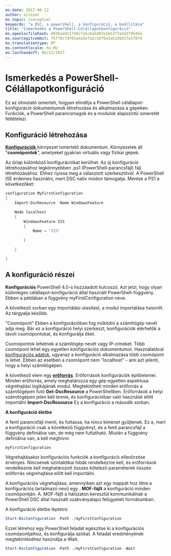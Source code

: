```yaml
---
ms.date: 2017-06-12
author: eslesar
ms.topic: conceptual
keywords: "a DSC, a powershell, a konfiguráció, a beállítása"
title: "Ismerkedés a PowerShell-Célállapotkonfiguráció"
ms.openlocfilehash: 403badd11749cfa5c6a5d07e1b537fa3a5f954da
ms.sourcegitcommit: 75f70c7df01eea5e7a2c16f9a3ab1dd437a1f8fd
ms.translationtype: MT
ms.contentlocale: hu-HU
ms.lasthandoff: 06/12/2017
---
```

# <a name="getting-started-with-powershell-desired-state-configuration"></a>Ismerkedés a PowerShell-Célállapotkonfiguráció #

Ez az útmutató ismerteti, hogyan elindítja a PowerShell célállapot-konfiguráció dokumentumok létrehozása és alkalmazása a gépeken. Funkciók, a PowerShell parancsmagok és a modulok alapszintű ismeretét feltételezi. 


## <a name="create-a-configuration"></a>Konfiguráció létrehozása ##

[**Konfigurációk** ](https://msdn.microsoft.com/en-us/powershell/dsc/configurations) környezet ismertető dokumentum. Környezetek áll "**csomópontok**", amelyeket gyakran virtuális vagy fizikai gépek. 

Az űrlap különböző konfigurációkat kerülhet. Az új konfiguráció létrehozásához legkönnyebben .ps1 (PowerShell-parancsfájl) fájl létrehozásához. Ehhez nyissa meg a választott szerkesztővel. A PowerShell ISE érdemes használni, mert DSC natív módon támogatja. Mentse a PS1 a következőket:

```powershell
configuration MyFirstConfiguration
{
    Import-DscResource -Name WindowsFeature

    Node localhost
    {
        WindowsFeature IIS
        {
            Name = "IIS"

        }
        
    }

}
```
## <a name="parts-of-a-configuration"></a>A konfiguráció részei ##
**Konfigurációs** PowerShell 4.0-s hozzáadott kulcsszó. Azt jelzi, hogy olyan különleges célállapot-konfiguráció által használt PowerShell-függvény. Ebben a példában a függvény myFirstConfiguration neve. 

A következő sorban egy importálási utasítást, a modul importálása hasonlít. Az tárgyalja később.

"Csomópont" Ebben a konfigurációban fog működni a számítógép nevét adja meg. Bár ez a konfiguráció helyi szerkeszt, konfigurációk elérhetők a távoli csomópontokat, és konfigurálja őket. 

Csomópontok lehetnek a számítógép nevét vagy IP-címeket. Több csomópont lehet egy egyetlen konfigurációs dokumentumot. Használatával [konfigurációs adatok](https://msdn.microsoft.com/en-us/powershell/dsc/configdata), ugyanaz a konfiguráció alkalmazása több csomópont is lehet. Ebben az esetben a csomópont nem "localhost" – ami azt jelenti, hogy a helyi számítógépen. 

A következő elem egy [ **erőforrás**](https://msdn.microsoft.com/en-us/powershell/dsc/resources). Erőforrások konfigurációk építőelemei. Minden erőforrás, amely meghatározza egy gép egyetlen aspektusa végrehajtási logikájának modul. Megtekintheti minden erőforrás a számítógépen futó **Get-DscResource** a PowerShellben. Erőforrások a helyi számítógépen jelen kell lennie, és konfigurációban való használat előtt importálni **Import-DscResource** Ez a konfiguráció a második sorban. 

**A konfiguráció életbe**

A fenti parancsfájl menti, és futtassa, ha nincs kimenet gyűjtenek. Ez a, mert a konfiguráció csak a következő függvényt, és a fenti parancsfájl a függvény definiálva van, de még nem futtatható. Miután a függvény definiálva van, a kell meghívni:
```powershell
myFirstConfiguration
```

Végrehajtásakor konfigurációs funkciók a konfiguráció ellenőrzése érvényes. Nincsenek szintaktikai hibák rendelkeznie kell, és erőforrások rendelkeznie kell meghatározott összes kötelező paraméterek összes erőforrás végrehajtása előtt kell importálni.

A konfigurációs végrehajtása, amennyiben azt egy mappát hoz létre a konfigurációs tartalmazó nevű egy **. MOF-fájlt** a konfiguráció minden csomópontján. A. MOF-fájlt a hálózaton keresztül kommunikálnak a PowerShell DSC által használt szabványalapú felügyeleti formátumban.

A konfiguráció életbe léptetni:
```powershell
Start-DscConfiguration -Path ./myFirstConfiguration
```
Ezzel létrehoz egy PowerShell feladat egészítse ki a konfigurációs csomópontjaihoz, és konfigurálja azokat. A feladat eredményének megtekintéséhez használja a-Wait. 
```powershell
Start-DscConfiguration -Path ./myFirstConfiguration -Wait
```

